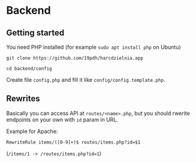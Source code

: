 # Backend

## Getting started

You need PHP installed (for example `sudo apt install php` on Ubuntu)

`git clone https://github.com/19pdh/harcdzielnia.app`

`cd backend/config`

Create file `config.php` and fill it like `config/config.template.php`.

## Rewrites

Basically you can access API at `routes/<name>.php`, but you should rwerite endpoints on your own with `id` param in URL.

Example for Apache:

```
RewriteRule items/([0-9]+)$ routes/items.php?id=$1
```

(`/items/1 -> /routes/items.php?id=1`)
